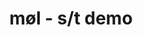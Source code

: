 ---
layout: album
title: møl - s/t demo
description: s/t demo
modified: 2015-01-03
tags: [black metal, shoegaze, denmark]
comments: false
share: false
albumid: 3088722777
facebook: //www.facebook.com/moeldk
bandcamp: //moeldk.bandcamp.com/releases
myspace: 
image:
  feature: content/mol/logo.jpg
---